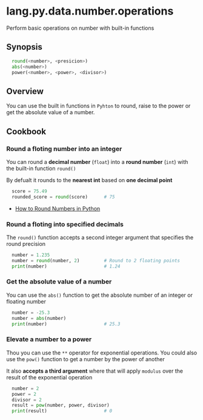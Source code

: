# lang.py.data.number.operations

Perform basic operations on number with built-in functions

## Synopsis

```py
  round(<number>, <presicion>)
  abs(<number>)
  power(<number>, <power>, <divisor>)
```

## Overview

You can use the built in functions in `Pyhton` to round, raise to the power or
get the absolute value of a number.

## Cookbook

### Round a floting number into an integer

You can round a **decimal number** (`float`) into a **round number** (`int`)
with the built-in function `round()`

By defualt it rounds to the **nearest int** based on **one decimal point**

```py
  score = 75.49
  rounded_score = round(score)      # 75
```

- [How to Round Numbers in Python](https://realpython.com/python-rounding/)

### Round a floting into specified decimals

The `round()` function accepts a second integer argument that specifies the
round precision

```py
  number = 1.235
  number = round(number, 2)         # Round to 2 floating points
  print(number)                     # 1.24
```

### Get the absolute value of a number

You can use the `abs()` function to get the absolute number of an integer or
floating number

```py
  number = -25.3
  number = abs(number)
  print(number)                     # 25.3
```

### Elevate a number to a power

Thou you can use the `**` operator for exponential operations. You could also
use the `pow()` function to get a number by the power of another

It also **accepts a third argument** where that will apply `modulus` over the
result of the exponential operation

```py
  number = 2
  power = 2
  divisor = 2
  result = pow(number, power, divisor)
  print(result)                     # 0
```
